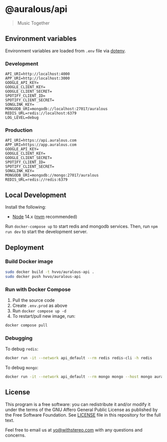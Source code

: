 # @auralous/api

> Music Together

## Environment variables

Environment variables are loaded from `.env` file via [dotenv](https://github.com/motdotla/dotenv).

### Development

```env
API_URI=http://localhost:4000
APP_URI=http://localhost:3000
GOOGLE_API_KEY=
GOOGLE_CLIENT_KEY=
GOOGLE_CLIENT_SECRET=
SPOTIFY_CLIENT_ID=
SPOTIFY_CLIENT_SECRET=
SONGLINK_KEY=
MONGODB_URI=mongodb://localhost:27017/auralous
REDIS_URL=redis://localhost:6379
LOG_LEVEL=debug
```

### Production

```env
API_URI=https://api.auralous.com
APP_URI=https://app.auralous.com
GOOGLE_API_KEY=
GOOGLE_CLIENT_KEY=
GOOGLE_CLIENT_SECRET=
SPOTIFY_CLIENT_ID=
SPOTIFY_CLIENT_SECRET=
SONGLINK_KEY=
MONGODB_URI=mongodb://mongo:27017/auralous
REDIS_URL=redis://redis:6379
```

## Local Development

Install the following:

- [Node](https://nodejs.org/) 14.x ([nvm](https://github.com/nvm-sh/nvm) recommended)

Run `docker-compose up` to start redis and mongodb services. Then, run `npm run dev` to start the development server.

## Deployment

### Build Docker image

```bash
sudo docker build -t hvvo/auralous-api .
sudo docker push hvvo/auralous-api
```

### Run with Docker Compose

1. Pull the source code
2. Create `.env.prod` as above
3. Run `docker compose up -d`
4. To restart/pull new image, run:

```bash
docker compose pull
```

### Debugging

To debug `redis`:

```bash
docker run -it --network api_default --rm redis redis-cli -h redis
```

To debug `mongo`:

```bash
docker run -it --network api_default --rm mongo mongo --host mongo auralous
```

## License

This program is a free software: you can redistribute it and/or modify it under the terms of the GNU Affero General Public License as published by the Free Software Foundation. See [LICENSE](LICENSE) file in this repository for the full text.

Feel free to email us at [yo@withstereo.com](yo@withstereo.com) with any questions and concerns.
